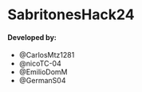 # SabritonesHack24
#### Developed by:
- @CarlosMtz1281 </br>
- @nicoTC-04
- @EmilioDomM
- @GermanS04
